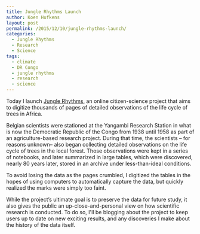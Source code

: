 ```yaml
---
title: Jungle Rhythms Launch
author: Koen Hufkens
layout: post
permalink: /2015/12/10/jungle-rhythms-launch/
categories:
  - Jungle Rhythms
  - Research
  - Science
tags:
  - climate
  - DR Congo
  - jungle rhythms
  - research
  - science
---
```

Today I launch <a href="http://junglerhythms.org/">Jungle Rhythms</a>, an online citizen-science project that aims to digitize thousands of pages of detailed observations of the life cycle of trees in Africa.

Belgian scientists were stationed at the Yangambi Research Station in what is now the Democratic Republic of the Congo from 1938 until 1958 as part of an agriculture-based research project. During that time, the scientists – for reasons unknown– also began collecting detailed observations on the life cycle of trees in the local forest. Those observations were kept in a series of notebooks, and later summarized in large tables, which were discovered, nearly 80 years later, stored in an archive under less-than-ideal conditions.

To avoid losing the data as the pages crumbled, I digitized the tables in the hopes of using computers to automatically capture the data, but quickly realized the marks were simply too faint.

While the project’s ultimate goal is to preserve the data for future study, it also gives the public an up-close-and-personal view on how scientific research is conducted. To do so, I'll be blogging about the project to keep users up to date on new exciting results, and any discoveries I make about the history of the data itself.